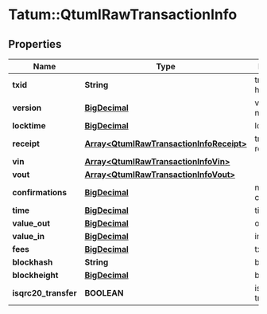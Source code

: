 # Tatum::QtumIRawTransactionInfo

## Properties
Name | Type | Description | Notes
------------ | ------------- | ------------- | -------------
**txid** | **String** | transaction hash | [optional] 
**version** | [**BigDecimal**](BigDecimal.md) | version number | [optional] 
**locktime** | [**BigDecimal**](BigDecimal.md) | locktime | [optional] 
**receipt** | [**Array&lt;QtumIRawTransactionInfoReceipt&gt;**](QtumIRawTransactionInfoReceipt.md) | transaction receipts | [optional] 
**vin** | [**Array&lt;QtumIRawTransactionInfoVin&gt;**](QtumIRawTransactionInfoVin.md) |  | [optional] 
**vout** | [**Array&lt;QtumIRawTransactionInfoVout&gt;**](QtumIRawTransactionInfoVout.md) |  | [optional] 
**confirmations** | [**BigDecimal**](BigDecimal.md) | number of confirmations | [optional] 
**time** | [**BigDecimal**](BigDecimal.md) | time of txn | [optional] 
**value_out** | [**BigDecimal**](BigDecimal.md) | out value | [optional] 
**value_in** | [**BigDecimal**](BigDecimal.md) | in value | [optional] 
**fees** | [**BigDecimal**](BigDecimal.md) | txn fees | [optional] 
**blockhash** | **String** | block hash | [optional] 
**blockheight** | [**BigDecimal**](BigDecimal.md) | block height | [optional] 
**isqrc20_transfer** | **BOOLEAN** | is qrc20 transfer? | [optional] 

